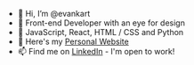 - 👋 Hi, I’m @evankart
- 👀 Front-end Developer with an eye for design
- 🌱 JavaScript, React, HTML / CSS and Python
- 💞️ Here's my <a href="http://evankartheiser. com">Personal Website</a>
- 📫 Find me on <a href="https://www.linkedin.com/in/evankart/">LinkedIn</a> - I'm open to work!

<!-- evankart/evankart is a ✨ special ✨ repository because its `README.md` (this file) appears on your GitHub profile.
You can click the Preview link to take a look at your changes.
--->
